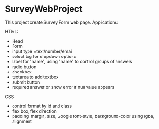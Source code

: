 # SurveyWebProject

This project create Survey Form web page. Applications:

HTML:
- Head
- Form
- input type =text/number/email
- select tag for dropdown options
- label for "name", using "name" to control groups of answers
- radio button
- checkbox
- textarea to add textbox
- submit button
- required answer or show error if null value appears

CSS:
- control format by id and class
- flex box, flex direction
- padding, margin, size, Google font-style, background-color using rgba, alignment
